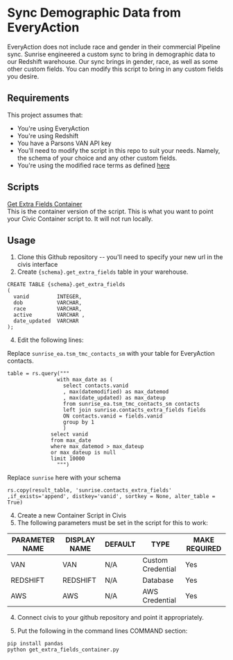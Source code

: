 # Sync Demographic Data from EveryAction

EveryAction does not include race and gender in their commercial Pipeline sync. Sunrise engineered a custom sync to bring in demographic data to our Redshift warehouse. Our sync brings in gender, race, as well as some other custom fields. You can modify this script to bring in any custom fields you desire. 

## Requirements
This project assumes that:

* You're using EveryAction
* You're using Redshift
* You have a Parsons VAN API key
* You'll need to modify the script in this repo to suit your needs. Namely, the schema of your choice and any other custom fields.
* You're using the modified race terms as defined [here](https://github.com/sunrisedatadept/code_library/blob/main/everyaction/change_gender_and_race_terms.js)

## Scripts

[Get Extra Fields Container](https://github.com/sunrisedatadept/sync-everyaction-demographic-data/blob/main/get_extra_fields_container.py)  
This is the container version of the script. This is what you want to point your Civic Container script to. It will not run locally. 

## Usage

1. Clone this Github repository -- you'll need to specify your new url in the civis interface
2. Create `{schema}.get_extra_fields` table in your warehouse. 

```
CREATE TABLE {schema}.get_extra_fields 
(
  vanid         INTEGER,
  dob           VARCHAR,
  race          VARCHAR,
  active        VARCHAR ,
  date_updated  VARCHAR
);

```
4. Edit the following lines:

Replace `sunrise_ea.tsm_tmc_contacts_sm` with your table for EveryAction contacts. 

```
table = rs.query("""
                with max_date as (
                  select contacts.vanid
                  , max(datemodified) as max_datemod
                  , max(date_updated) as max_dateup
                  from sunrise_ea.tsm_tmc_contacts_sm contacts
                  left join sunrise.contacts_extra_fields fields
                  ON contacts.vanid = fields.vanid
                  group by 1
                  )
              select vanid
              from max_date
              where max_datemod > max_dateup
              or max_dateup is null
              limit 10000
                """)

```

Replace `sunrise` here with your schema

```
rs.copy(result_table, 'sunrise.contacts_extra_fields' ,if_exists='append', distkey='vanid', sortkey = None, alter_table = True)
```

4. Create a new Container Script in Civis
5. The following parameters must be set in the script for this to work:

| PARAMETER NAME | DISPLAY NAME | DEFAULT | TYPE              | MAKE REQUIRED |
|----------------|--------------|---------|-------------------|---------------|
| VAN            | VAN          | N/A     | Custom Credential | Yes           |
| REDSHIFT       | REDSHIFT     | N/A     | Database          | Yes           |
| AWS            | AWS          | N/A     | AWS Credential    | Yes           |

4. Connect civis to your github repository and point it appropriately.

5. Put the following in the command lines COMMAND section:

```
pip install pandas
python get_extra_fields_container.py

```


